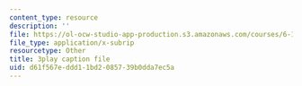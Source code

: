 ```yaml
---
content_type: resource
description: ''
file: https://ol-ocw-studio-app-production.s3.amazonaws.com/courses/6-189-multicore-programming-primer-january-iap-2007/d61f567eddd11bd2085739b0dda7ec5a_SI_GKdFQmds.srt
file_type: application/x-subrip
resourcetype: Other
title: 3play caption file
uid: d61f567e-ddd1-1bd2-0857-39b0dda7ec5a
---
```


